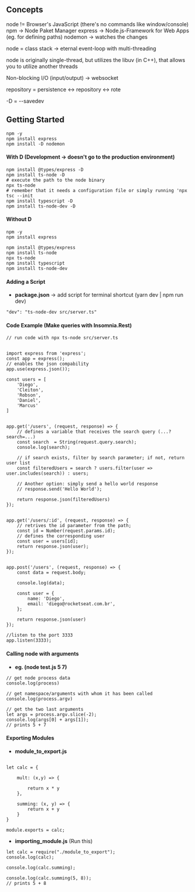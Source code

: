 ## Concepts

node != Browser's JavaScript (there's no commands like window/console)
npm -> Node Paket Manager
express -> Node.js-Framework for Web Apps (eg. for defining paths)
nodemon -> watches the changes

node = class stack -> eternal event-loop with multi-threading

node is originally single-thread, but utilizes the libuv (in C++), that allows you to utilize another threads

Non-blocking I/O (input/output) -> websocket


repository = persistence <-> repository <-> rote


-D = --savedev
## Getting Started

```
npm -y
npm install express
npm install -D nodemon 
```

#### With D (Development -> doesn't go to the production environment)

```
npm install @types/express -D
npm install ts-node -D
# execute the path to the node binary
npx ts-node 
# remember that it needs a configuration file or simply running 'npx tsc --init
npm install typescript -D
npm install ts-node-dev -D
```
#### Without D

```
npm -y
npm install express

npm install @types/express
npm install ts-node
npx ts-node 
npm install typescript
npm install ts-node-dev
```

#### Adding a Script

* **package.json** -> add script for terminal shortcut (yarn dev | npm run dev)
```
"dev": "ts-node-dev src/server.ts"
```


#### Code Example (Make queries with Insomnia.Rest)


```
// run code with npx ts-node src/server.ts


import express from 'express';
const app = express();
// enables the json compability
app.use(express.json());

const users = [
    'Diego',
    'Cleiton',
    'Robson',
    'Daniel',
    'Marcus'
]


app.get('/users', (request, response) => {
	// defines a variable that receives the search query (...?search=...)
    const search  = String(request.query.search);
    console.log(search);

    // if search exists, filter by search parameter; if not, return user list
    const filteredUsers = search ? users.filter(user => user.includes(search)) : users;

    // Another option: simply send a hello world response
    // response.send('Hello World');
    
    return response.json(filteredUsers)
});


app.get('/users/:id', (request, response) => {
    // retrives the id parameter from the path;
    const id = Number(request.params.id);
    // defines the corresponding user
    const user = users[id];
    return response.json(user);
});


app.post('/users', (request, response) => {
    const data = request.body;

    console.log(data);
    
    const user = {
        name: 'Diego',
        email: 'diego@rocketseat.com.br',
    };

    return response.json(user)
});

//listen to the port 3333
app.listen(3333);

```



#### Calling node with arguments
* **eg. (node test.js 5 7)**
```
// get node process data
console.log(process)

// get namespace/arguments with whom it has been called
console.log(process.argv)

// get the two last arguments
let args = process.argv.slice(-2);
console.log(args[0] + args[1]);
// prints 5 + 7
```


#### Exporting Modules

* **module_to_export.js**
```

let calc = {

    mult: (x,y) => {

        return x * y
    },

    summing: (x, y) => {
        return x + y
    }
}

module.exports = calc;
```

* **importing_module.js** (Run this)

```
let calc = require("./module_to_export");
console.log(calc);

console.log(calc.summing);

console.log(calc.summing(5, 8));
// prints 5 + 8
```
